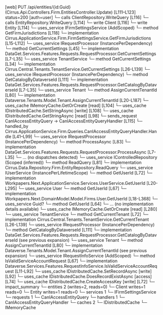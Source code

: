 [web] PUT /api/entities/{id:Guid}  (Cirrus.Api.Controllers.Firm.EntitiesController.Update)  [L111–L123] status=200 [auth=user]
  └─ calls ClientRepository.WriteQuery [L116]
  └─ calls EntityRepository.WriteQuery [L114]
  └─ write Client [L116]
  └─ write Entity [L114]
  └─ uses_service IFirmSettingsService (AddScoped)
    └─ method GetFirmJurisdictions [L118]
      └─ implementation Cirrus.ApplicationService.Firm.FirmSettingsService.GetFirmJurisdictions [L15-L112]
        └─ uses_service IRequestProcessor (InstancePerDependency)
          └─ method GetCurrentSettings [L45]
            └─ implementation DataGet.Services.Features.Requests.RequestProcessor.GetCurrentSettings [L7-L35]
        └─ uses_service TenantService
          └─ method GetCurrentSettings [L34]
            └─ implementation Cirrus.Central.Tenants.TenantService.GetCurrentSettings [L26-L139]
              └─ uses_service IRequestProcessor (InstancePerDependency)
                └─ method GetCatalogByDataverseId [L111]
                  └─ implementation DataGet.Services.Features.Requests.RequestProcessor.GetCatalogByDataverseId [L7-L35]
              └─ uses_service Tenant
                └─ method AssignCurrentTenantId [L80]
                  └─ implementation Dataverse.Tenants.Model.Tenant.AssignCurrentTenantId [L20-L187]
              └─ uses_cache IMemoryCache.GetOrCreate [read] [L104]
        └─ uses_cache IDistributedCache.SetStringAsync [write] [L108]
        └─ uses_cache IDistributedCache.GetStringAsync [read] [L98]
  └─ sends_request CanIAccessEntityQuery -> CanIAccessEntityQueryHandler [L115]
    └─ handled_by Cirrus.ApplicationService.Firm.Queries.CanIAccessEntityQueryHandler.Handle [L41–L99]
      └─ uses_service IRequestProcessor (InstancePerDependency)
        └─ method ProcessAsync [L83]
          └─ implementation DataGet.Services.Features.Requests.RequestProcessor.ProcessAsync [L7-L35]
            └─ ... (no dispatches detected)
      └─ uses_service IControlledRepository<Entity> (Scoped (inferred))
        └─ method ReadQuery [L81]
          └─ implementation Cirrus.Data.Repository.Firm.EntityRepository.ReadQuery
      └─ uses_service IUserService (InstancePerLifetimeScope)
        └─ method GetUserId [L72]
          └─ implementation Workpapers.Next.ApplicationService.Services.UserService.GetUserId [L20-L295]
            └─ uses_service User
              └─ method GetUserId [L67]
                └─ implementation Workpapers.Next.DomainModel.Model.Firms.User.GetUserId [L18-L368]
            └─ uses_service Guid?
              └─ method GetUserId [L64]
                └─ ... (no implementation details available)
            └─ uses_cache IMemoryCache.GetOrCreate [read] [L280]
      └─ uses_service TenantService
        └─ method GetCurrentTenant [L72]
          └─ implementation Cirrus.Central.Tenants.TenantService.GetCurrentTenant [L26-L139]
            └─ uses_service IRequestProcessor (InstancePerDependency)
              └─ method GetCatalogByDataverseId [L111]
                └─ implementation DataGet.Services.Features.Requests.RequestProcessor.GetCatalogByDataverseId (see previous expansion)
            └─ uses_service Tenant
              └─ method AssignCurrentTenantId [L80]
                └─ implementation Dataverse.Tenants.Model.Tenant.AssignCurrentTenantId (see previous expansion)
      └─ uses_service IRequestInfoService (AddScoped)
        └─ method IsValidServiceAccountRequest [L67]
          └─ implementation Dataverse.Services.Features.RequestInfoService.IsValidServiceAccountRequest [L11-L92]
      └─ uses_cache IDistributedCache.SetRecordAsync [write] [L92]
      └─ uses_cache IDistributedCache.DoesRecordExistAsync [access] [L74]
      └─ uses_cache IDistributedCache.CreateAccessKey [write] [L72]
  └─ impact_summary
    └─ entities 2 (writes=2, reads=0)
      └─ Client writes=1 reads=0
      └─ Entity writes=1 reads=0
    └─ services 1
      └─ IFirmSettingsService
    └─ requests 1
      └─ CanIAccessEntityQuery
    └─ handlers 1
      └─ CanIAccessEntityQueryHandler
    └─ caches 2
      └─ IDistributedCache
      └─ IMemoryCache

